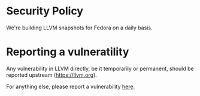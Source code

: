 # Security Policy

We're building LLVM snapshots for Fedora on a daily basis.

# Reporting a vulneratility

Any vulnerability in LLVM directly, be it temporarily or permanent, should be reported upstream (https://llvm.org).

For anything else, please report a vulnerability [here](https://github.com/kwk/llvm-daily-fedora-rpms/security/advisories/new).
